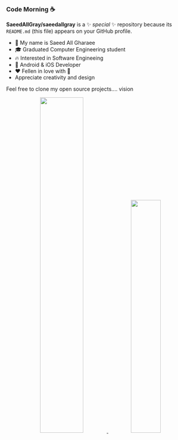 ### Code Morning ☕️


**SaeedAllGray/saeedallgray** is a ✨ _special_ ✨ repository because its `README.md` (this file) appears on your GitHub profile.


- 🪪 My name is Saeed All Gharaee
- 🎓 Graduated Computer Engineering student
- 🔥 Interested in Software Engineeing
- 📱 Android & iOS Developer
- ❤️ Fellen in love with  
- Appreciate creativity and design

Feel free to clone my open source projects.... vision

<p align="center">
<!-- Taken from https://github.com/anuraghazra/github-readme-stats -->
    <a href="#">
        <img
            width="48%"
            src="https://github-readme-stats.vercel.app/api?username=saeedallgray&theme=blue-green&count_private=true&show_icons=true&disable_animations=true&include_all_commits=true"
        />
    </a>
    <a href="#">
        <img
            width="40%"
            src="https://github-readme-stats.vercel.app/api/top-langs/?username=saeedallgray&layout=compact&include_all_commits=true&show_icons=true&theme=tokyonight&custom_title=Most+Used+Languages"
        />
        </a>
</p>
